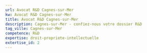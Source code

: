 ```yaml
---
url: Avocat R&D Cagnes-sur-Mer
kw: Avocat R&D Cagnes-sur-Mer
title: Avocat R&D Cagnes-sur-Mer
description: Cagnes-sur-Mer - confiez-nous votre dossier R&D
tag_ville: Cagnes-sur-Mer
competence: R&D
expertise: droit-propriete-intellectuelle
extertise_id: 2
---
```

